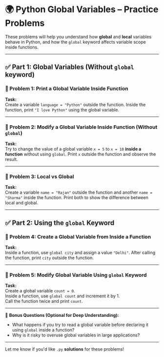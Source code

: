 # 🌍 Python Global Variables – Practice Problems

These problems will help you understand how **global** and **local** variables behave in Python, and how the `global` keyword affects variable scope inside functions.

---

## ✅ Part 1: Global Variables (Without `global` keyword)

### 🔹 Problem 1: Print a Global Variable Inside Function

**Task:**  
Create a variable `language = "Python"` outside the function. Inside the function, print `"I love Python"` using the global variable.

---

### 🔹 Problem 2: Modify a Global Variable Inside Function (Without `global`)

**Task:**  
Try to change the value of a global variable `x = 5` to `x = 10` **inside a function** without using `global`. Print `x` outside the function and observe the result.

---

### 🔹 Problem 3: Local vs Global

**Task:**  
Create a variable `name = "Rajan"` outside the function and another `name = "Sharma"` inside the function. Print both to show the difference between local and global.

---

## ✅ Part 2: Using the `global` Keyword

### 🔹 Problem 4: Create a Global Variable from Inside a Function

**Task:**  
Inside a function, use `global city` and assign a value `"Delhi"`. After calling the function, print `city` outside the function.

---

### 🔹 Problem 5: Modify Global Variable Using `global` Keyword

**Task:**  
Create a global variable `count = 0`.  
Inside a function, use `global count` and increment it by 1.  
Call the function twice and print `count`.

---

🧠 **Bonus Questions (Optional for Deep Understanding):**

- What happens if you try to read a global variable before declaring it using `global` inside a function?
- Why is it risky to overuse global variables in large applications?

---

Let me know if you'd like `.py` **solutions** for these problems!
